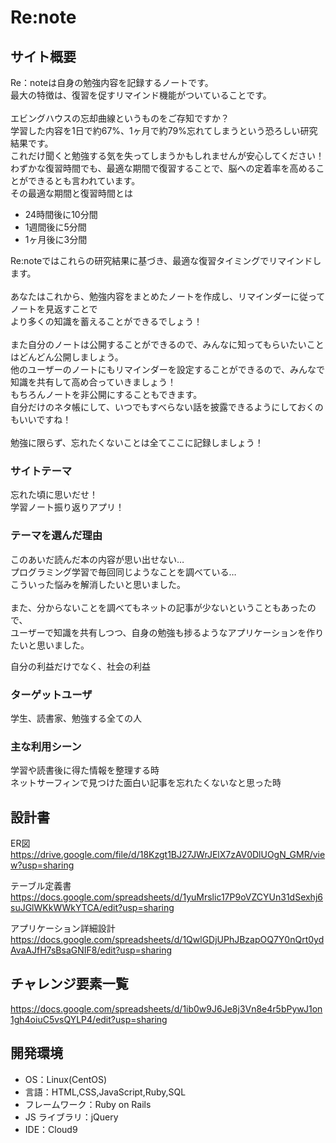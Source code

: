 # Re:note

## サイト概要

Re：noteは自身の勉強内容を記録するノートです。<br>
最大の特徴は、復習を促すリマインド機能がついていることです。<br>
<br>
エビングハウスの忘却曲線というものをご存知ですか？<br>
学習した内容を1日で約67%、1ヶ月で約79%忘れてしまうという恐ろしい研究結果です。<br>
これだけ聞くと勉強する気を失ってしまうかもしれませんが安心してください！<br>
わずかな復習時間でも、最適な期間で復習することで、脳への定着率を高めることができるとも言われています。<br>
その最適な期間と復習時間とは<br>
- 24時間後に10分間
- 1週間後に5分間
- 1ヶ月後に3分間

Re:noteではこれらの研究結果に基づき、最適な復習タイミングでリマインドします。<br>
<br>
あなたはこれから、勉強内容をまとめたノートを作成し、リマインダーに従ってノートを見返すことで<br>
より多くの知識を蓄えることができるでしょう！<br>
<br>
また自分のノートは公開することができるので、みんなに知ってもらいたいことはどんどん公開しましょう。<br>
他のユーザーのノートにもリマインダーを設定することができるので、みんなで知識を共有して高め合っていきましょう！<br>
もちろんノートを非公開にすることもできます。<br>
自分だけのネタ帳にして、いつでもすべらない話を披露できるようにしておくのもいいですね！<br>
<br>
勉強に限らず、忘れたくないことは全てここに記録しましょう！<br>

### サイトテーマ

忘れた頃に思いだせ！<br>
学習ノート振り返りアプリ！

### テーマを選んだ理由

このあいだ読んだ本の内容が思い出せない…<br>
プログラミング学習で毎回同じようなことを調べている…<br>
こういった悩みを解消したいと思いました。<br>
<br>
また、分からないことを調べてもネットの記事が少ないということもあったので、<br>
ユーザーで知識を共有しつつ、自身の勉強も捗るようなアプリケーションを作りたいと思いました。<br>

自分の利益だけでなく、社会の利益
### ターゲットユーザ

学生、読書家、勉強する全ての人

### 主な利用シーン

学習や読書後に得た情報を整理する時<br>
ネットサーフィンで見つけた面白い記事を忘れたくないなと思った時<br>

## 設計書

ER図<br>
https://drive.google.com/file/d/18Kzgt1BJ27JWrJElX7zAV0DlUOgN_GMR/view?usp=sharing<br>

テーブル定義書<br>
https://docs.google.com/spreadsheets/d/1yuMrslic17P9oVZCYUn31dSexhj6suJGlWKkWWkYTCA/edit?usp=sharing<br>

アプリケーション詳細設計<br>
https://docs.google.com/spreadsheets/d/1QwlGDjUPhJBzapOQ7Y0nQrt0ydAvaAJfH7sBsaGNIF8/edit?usp=sharing<br>

## チャレンジ要素一覧

https://docs.google.com/spreadsheets/d/1ib0w9J6Je8j3Vn8e4r5bPywJ1on1gh4oiuC5vsQYLP4/edit?usp=sharing

## 開発環境

- OS：Linux(CentOS)
- 言語：HTML,CSS,JavaScript,Ruby,SQL
- フレームワーク：Ruby on Rails
- JS ライブラリ：jQuery
- IDE：Cloud9
